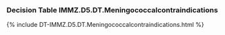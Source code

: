 ### Decision Table IMMZ.D5.DT.Meningococcalcontraindications
{% include DT-IMMZ.D5.DT.Meningococcalcontraindications.html %}

